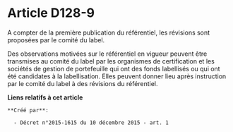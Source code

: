 # Article D128-9

A compter de la première publication du référentiel, les révisions sont proposées par le comité du label. 

Des observations motivées sur le référentiel en vigueur peuvent être transmises au comité du label par les organismes de
certification et les sociétés de gestion de portefeuille qui ont des fonds labellisés ou qui ont été candidates à la
labellisation. Elles peuvent donner lieu après instruction par le comité du label à des révisions du référentiel.

**Liens relatifs à cet article**

	**Créé par**:

	  - Décret n°2015-1615 du 10 décembre 2015 - art. 1
